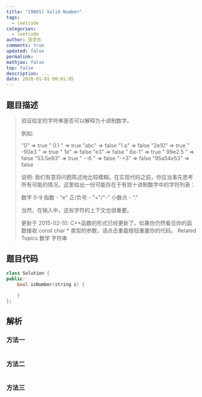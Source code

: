 ```yaml
---
title: "[0065] Valid Number"
tags:
  - leetcode
categories:
  - leetcode
author: 张学志
comments: true
updated: false
permalink:
mathjax: false
top: false
description: ...
date: 2020-01-01 00:01:05
---
```


## 题目描述

> 验证给定的字符串是否可以解释为十进制数字。 
> 
> 例如: 
> 
> "0" => true 
> " 0.1 " => true 
> "abc" => false 
> "1 a" => false 
> "2e10" => true 
> " -90e3 " => true 
> " 1e" => false 
> "e3" => false 
> " 6e-1" => true 
> " 99e2.5 " => false 
> "53.5e93" => true 
> " --6 " => false 
> "-+3" => false 
> "95a54e53" => false 
> 
> 说明: 我们有意将问题陈述地比较模糊。在实现代码之前，你应当事先思考所有可能的情况。这里给出一份可能存在于有效十进制数字中的字符列表： 
> 
> 
> 数字 0-9 
> 指数 - "e" 
> 正/负号 - "+"/"-" 
> 小数点 - "." 
> 
> 
> 当然，在输入中，这些字符的上下文也很重要。 
> 
> 更新于 2015-02-10: 
> C++函数的形式已经更新了。如果你仍然看见你的函数接收 const char * 类型的参数，请点击重载按钮重置你的代码。 
> Related Topics 数学 字符串

## 题目代码

```cpp
class Solution {
public:
    bool isNumber(string s) {
        
    }
};
```

## 解析

### 方法一

```cpp

```

### 方法二

```cpp

```

### 方法三

```cpp

```

